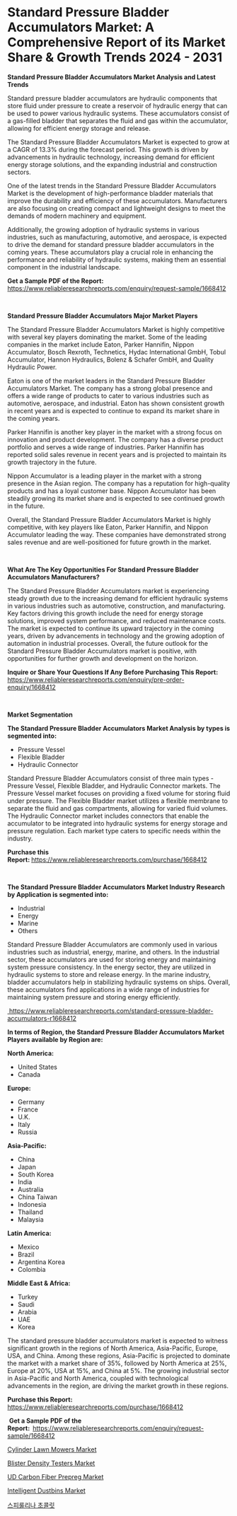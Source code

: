 <p><h1>Standard Pressure Bladder Accumulators Market: A Comprehensive Report of its Market Share & Growth Trends 2024 - 2031</h1></p><p><strong>Standard Pressure Bladder Accumulators Market Analysis and Latest Trends</strong></p>
<p><p>Standard pressure bladder accumulators are hydraulic components that store fluid under pressure to create a reservoir of hydraulic energy that can be used to power various hydraulic systems. These accumulators consist of a gas-filled bladder that separates the fluid and gas within the accumulator, allowing for efficient energy storage and release.</p><p>The Standard Pressure Bladder Accumulators Market is expected to grow at a CAGR of 13.3% during the forecast period. This growth is driven by advancements in hydraulic technology, increasing demand for efficient energy storage solutions, and the expanding industrial and construction sectors.</p><p>One of the latest trends in the Standard Pressure Bladder Accumulators Market is the development of high-performance bladder materials that improve the durability and efficiency of these accumulators. Manufacturers are also focusing on creating compact and lightweight designs to meet the demands of modern machinery and equipment.</p><p>Additionally, the growing adoption of hydraulic systems in various industries, such as manufacturing, automotive, and aerospace, is expected to drive the demand for standard pressure bladder accumulators in the coming years. These accumulators play a crucial role in enhancing the performance and reliability of hydraulic systems, making them an essential component in the industrial landscape.</p></p>
<p><strong>Get a Sample PDF of the Report:&nbsp;</strong> <a href="https://www.reliableresearchreports.com/enquiry/request-sample/1668412">https://www.reliableresearchreports.com/enquiry/request-sample/1668412</a></p>
<p>&nbsp;</p>
<p><strong>Standard Pressure Bladder Accumulators Major Market Players</strong></p>
<p><p>The Standard Pressure Bladder Accumulators Market is highly competitive with several key players dominating the market. Some of the leading companies in the market include Eaton, Parker Hannifin, Nippon Accumulator, Bosch Rexroth, Technetics, Hydac International GmbH, Tobul Accumulator, Hannon Hydraulics, Bolenz & Schafer GmbH, and Quality Hydraulic Power.</p><p>Eaton is one of the market leaders in the Standard Pressure Bladder Accumulators Market. The company has a strong global presence and offers a wide range of products to cater to various industries such as automotive, aerospace, and industrial. Eaton has shown consistent growth in recent years and is expected to continue to expand its market share in the coming years.</p><p>Parker Hannifin is another key player in the market with a strong focus on innovation and product development. The company has a diverse product portfolio and serves a wide range of industries. Parker Hannifin has reported solid sales revenue in recent years and is projected to maintain its growth trajectory in the future.</p><p>Nippon Accumulator is a leading player in the market with a strong presence in the Asian region. The company has a reputation for high-quality products and has a loyal customer base. Nippon Accumulator has been steadily growing its market share and is expected to see continued growth in the future.</p><p>Overall, the Standard Pressure Bladder Accumulators Market is highly competitive, with key players like Eaton, Parker Hannifin, and Nippon Accumulator leading the way. These companies have demonstrated strong sales revenue and are well-positioned for future growth in the market.</p></p>
<p>&nbsp;</p>
<p><strong>What Are The Key Opportunities For Standard Pressure Bladder Accumulators Manufacturers?</strong></p>
<p><p>The Standard Pressure Bladder Accumulators market is experiencing steady growth due to the increasing demand for efficient hydraulic systems in various industries such as automotive, construction, and manufacturing. Key factors driving this growth include the need for energy storage solutions, improved system performance, and reduced maintenance costs. The market is expected to continue its upward trajectory in the coming years, driven by advancements in technology and the growing adoption of automation in industrial processes. Overall, the future outlook for the Standard Pressure Bladder Accumulators market is positive, with opportunities for further growth and development on the horizon.</p></p>
<p><strong>Inquire or Share Your Questions If Any Before Purchasing This Report:</strong> <a href="https://www.reliableresearchreports.com/enquiry/pre-order-enquiry/1668412">https://www.reliableresearchreports.com/enquiry/pre-order-enquiry/1668412</a></p>
<p>&nbsp;</p>
<p><strong>Market Segmentation</strong></p>
<p><strong>The Standard Pressure Bladder Accumulators Market Analysis by types is segmented into:</strong></p>
<p><ul><li>Pressure Vessel</li><li>Flexible Bladder</li><li>Hydraulic Connector</li></ul></p>
<p><p>Standard Pressure Bladder Accumulators consist of three main types - Pressure Vessel, Flexible Bladder, and Hydraulic Connector markets. The Pressure Vessel market focuses on providing a fixed volume for storing fluid under pressure. The Flexible Bladder market utilizes a flexible membrane to separate the fluid and gas compartments, allowing for varied fluid volumes. The Hydraulic Connector market includes connectors that enable the accumulator to be integrated into hydraulic systems for energy storage and pressure regulation. Each market type caters to specific needs within the industry.</p></p>
<p><strong>Purchase this Report:&nbsp;</strong><a href="https://www.reliableresearchreports.com/purchase/1668412">https://www.reliableresearchreports.com/purchase/1668412</a></p>
<p>&nbsp;</p>
<p><strong>The Standard Pressure Bladder Accumulators Market Industry Research by Application is segmented into:</strong></p>
<p><ul><li>Industrial</li><li>Energy</li><li>Marine</li><li>Others</li></ul></p>
<p><p>Standard Pressure Bladder Accumulators are commonly used in various industries such as industrial, energy, marine, and others. In the industrial sector, these accumulators are used for storing energy and maintaining system pressure consistency. In the energy sector, they are utilized in hydraulic systems to store and release energy. In the marine industry, bladder accumulators help in stabilizing hydraulic systems on ships. Overall, these accumulators find applications in a wide range of industries for maintaining system pressure and storing energy efficiently.</p></p>
<p><a href="https://www.reliableresearchreports.com/standard-pressure-bladder-accumulators-r1668412">&nbsp;https://www.reliableresearchreports.com/standard-pressure-bladder-accumulators-r1668412</a></p>
<p><strong>In terms of Region, the Standard Pressure Bladder Accumulators Market Players available by Region are:</strong></p>
<p>
    <p> <strong> North America: </strong>
        <ul>
            <li>United States</li>
            <li>Canada</li>
        </ul>
        </p> 
    <p> <strong> Europe: </strong>
        <ul>
            <li>Germany</li>
            <li>France</li>
            <li>U.K.</li>
            <li>Italy</li>
            <li>Russia</li>
        </ul>
        </p> 
    <p> <strong> Asia-Pacific: </strong>
        <ul>
            <li>China</li>
            <li>Japan</li>
            <li>South Korea</li>
            <li>India</li>
            <li>Australia</li>
            <li>China Taiwan</li>
            <li>Indonesia</li>
            <li>Thailand</li>
            <li>Malaysia</li>
        </ul>
        </p> 
    <p> <strong> Latin America: </strong>
        <ul>
            <li>Mexico</li>
            <li>Brazil</li>
            <li>Argentina Korea</li>
            <li>Colombia</li>
        </ul>
        </p> 
    <p> <strong> Middle East & Africa: </strong>
        <ul>
            <li>Turkey</li>
            <li>Saudi</li>
            <li>Arabia</li>
            <li>UAE</li>
            <li>Korea</li>
        </ul>
    </p>
    </p>
<p><p>The standard pressure bladder accumulators market is expected to witness significant growth in the regions of North America, Asia-Pacific, Europe, USA, and China. Among these regions, Asia-Pacific is projected to dominate the market with a market share of 35%, followed by North America at 25%, Europe at 20%, USA at 15%, and China at 5%. The growing industrial sector in Asia-Pacific and North America, coupled with technological advancements in the region, are driving the market growth in these regions.</p></p>
<p><strong>Purchase this Report: </strong><a href="https://www.reliableresearchreports.com/purchase/1668412">https://www.reliableresearchreports.com/purchase/1668412</a></p>
<p>&nbsp;<strong>Get a Sample PDF of the Report:&nbsp;&nbsp;</strong><a href="https://www.reliableresearchreports.com/enquiry/request-sample/1668412">https://www.reliableresearchreports.com/enquiry/request-sample/1668412</a></p>
<p><strong></strong></p>
<p><p><a href="https://view.publitas.com/reportprime-1/cylinder-lawn-mowers-market-size-market-outlook-and-market-forecast-2024-to-2031/">Cylinder Lawn Mowers Market</a></p><p><a href="https://www.linkedin.com/pulse/blister-density-testers-market-size-reveals-best-marketing-mwsdc?trackingId=IJsuVNS8NmWxm2Ysngyyqw%3D%3D">Blister Density Testers Market</a></p><p><a href="https://boundless-drawbridge-702.notion.site/UD-Carbon-Fiber-Prepreg-Market-Size-CAGR-Trends-2024-2030-20af7637d2d343968e2ce5c31788e40f">UD Carbon Fiber Prepreg Market</a></p><p><a href="https://www.linkedin.com/pulse/intelligent-dustbins-market-exploring-share-trends-future-7yosc?trackingId=SQ3NjN5kFQ2FItr6qmx08g%3D%3D">Intelligent Dustbins Market</a></p><p><a href="https://medium.com/@earnesteidenreichja/%EC%8A%A4%ED%94%BC%EB%A3%B0%EB%A6%AC%EB%82%98-%EC%B4%88%EC%BD%9C%EB%A6%BF-%EC%8B%9C%EC%9E%A5-%EB%B6%84%EC%84%9D-%EA%B8%80%EB%A1%9C%EB%B2%8C-%EC%82%B0%EC%97%85-%EC%A0%84%EB%A7%9D-%EB%B0%8F-%EC%98%88%EC%B8%A1-2024%EB%85%84%EB%B6%80%ED%84%B0-2031%EB%85%84-078e7ddd8063">스피룰리나 초콜릿</a></p></p>